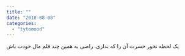 ```yaml
---
title: ""
date: "2018-08-08"
categories: 
  - "tytomood"
---
```


یک لحظه نخور حسرت آن را که نداری. ‌راضی به همین چند قلم مال خودت باش
